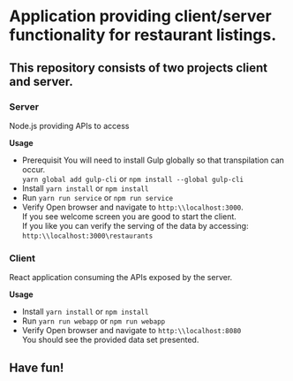 # Application providing client/server functionality for restaurant listings.

## This repository consists of two projects client and server.

### Server
Node.js providing APIs to access

**Usage**
- Prerequisit
You will need to install Gulp globally so that transpilation can occur.<br/>
`yarn global add gulp-cli` or `npm install --global gulp-cli`
- Install
`yarn install` or `npm install`
- Run
`yarn run service` or `npm run service`
- Verify
Open browser and navigate to `http:\\localhost:3000`. <br/>
If you see welcome screen you are good to start the client.<br/>
If you like you can verify the serving of the data by accessing:<br/>
`http:\\localhost:3000\restaurants`

### Client
React application consuming the APIs exposed by the server.

**Usage**
- Install
`yarn install` or `npm install`
- Run
`yarn run webapp` or `npm run webapp`
- Verify
Open browser and navigate to `http:\\localhost:8080`<br/>
You should see the provided data set presented.

## Have fun!
